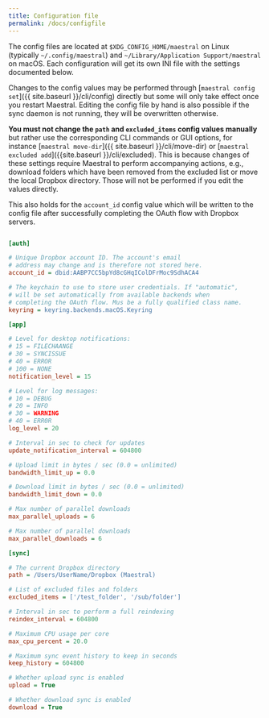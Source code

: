 ```yaml
---
title: Configuration file
permalink: /docs/configfile
---
```


The config files are located at `$XDG_CONFIG_HOME/maestral` on Linux (typically
`~/.config/maestral`) and `~/Library/Application Support/maestral` on macOS. Each
configuration will get its own INI file with the settings documented below.

Changes to the config values may be performed through [`maestral config set`]({{
site.baseurl }}/cli/config) directly but some will only take effect once you restart
Maestral. Editing the config file by hand is also possible if the sync daemon is not
running, they will be overwritten otherwise.

**You must not change the `path` and `excluded_items` config values manually** but rather
use the corresponding CLI commands or GUI options, for instance
[`maestral move-dir`]({{ site.baseurl }}/cli/move-dir) or
[`maestral excluded add`]({{site.baseurl }}/cli/excluded). This is because changes of
these settings require Maestral to perform accompanying actions, e.g., download folders
which have been removed from the excluded list or move the local Dropbox directory.
Those will not be performed if you edit the values directly.

This also holds for the `account_id` config value which will be written to the config
file after successfully completing the OAuth flow with Dropbox servers.

```ini

[auth]

# Unique Dropbox account ID. The account's email
# address may change and is therefore not stored here.
account_id = dbid:AABP7CC5bpYd8cGHqIColDFrMoc9SdhACA4

# The keychain to use to store user credentials. If "automatic",
# will be set automatically from available backends when 
# completing the OAuth flow. Mus be a fully qualified class name.
keyring = keyring.backends.macOS.Keyring

[app]

# Level for desktop notifications:
# 15 = FILECHAANGE
# 30 = SYNCISSUE
# 40 = ERROR
# 100 = NONE
notification_level = 15

# Level for log messages:
# 10 = DEBUG
# 20 = INFO
# 30 = WARNING
# 40 = ERR0R
log_level = 20

# Interval in sec to check for updates
update_notification_interval = 604800

# Upload limit in bytes / sec (0.0 = unlimited)
bandwidth_limit_up = 0.0

# Download limit in bytes / sec (0.0 = unlimited)
bandwidth_limit_down = 0.0

# Max number of parallel downloads
max_parallel_uploads = 6

# Max number of parallel downloads
max_parallel_downloads = 6

[sync]

# The current Dropbox directory
path = /Users/UserName/Dropbox (Maestral)

# List of excluded files and folders
excluded_items = ['/test_folder', '/sub/folder']

# Interval in sec to perform a full reindexing
reindex_interval = 604800

# Maximum CPU usage per core
max_cpu_percent = 20.0

# Maximum sync event history to keep in seconds
keep_history = 604800

# Whether upload sync is enabled
upload = True

# Whether download sync is enabled
download = True

```

